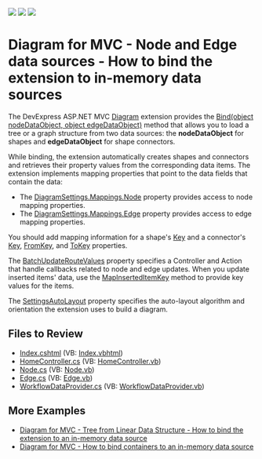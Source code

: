 <!-- default badges list -->
![](https://img.shields.io/endpoint?url=https://codecentral.devexpress.com/api/v1/VersionRange/240053564/20.1.3%2B)
[![](https://img.shields.io/badge/Open_in_DevExpress_Support_Center-FF7200?style=flat-square&logo=DevExpress&logoColor=white)](https://supportcenter.devexpress.com/ticket/details/T861989)
[![](https://img.shields.io/badge/📖_How_to_use_DevExpress_Examples-e9f6fc?style=flat-square)](https://docs.devexpress.com/GeneralInformation/403183)
<!-- default badges end -->

# Diagram for MVC - Node and Edge data sources - How to bind the extension to in-memory data sources

The DevExpress ASP.NET MVC  [Diagram](https://docs.devexpress.com/AspNet/DevExpress.Web.Mvc.DiagramExtension)  extension provides the  [Bind(object nodeDataObject, object edgeDataObject)](https://docs.devexpress.com/AspNet/DevExpress.Web.Mvc.DiagramExtension.Bind(System.Object-System.Object))  method that allows you to load a tree or a graph structure from two data sources: the  **nodeDataObject**  for shapes and  **edgeDataObject**  for shape connectors.

While binding, the extension automatically creates shapes and connectors and retrieves their property values from the corresponding data items. The extension implements mapping properties that point to the data fields that contain the data:

* The  [DiagramSettings.Mappings.Node](https://docs.devexpress.com/AspNet/DevExpress.Web.ASPxDiagram.DiagramMappings.Node)  property provides access to node mapping properties.
* The  [DiagramSettings.Mappings.Edge](https://docs.devexpress.com/AspNet/DevExpress.Web.ASPxDiagram.DiagramMappings.Edge)  property provides access to edge mapping properties.

You should add mapping information for a shape's  [Key](https://docs.devexpress.com/AspNet/DevExpress.Web.ASPxDiagram.DiagramMappingInfo.Key)  and a connector's  [Key](https://docs.devexpress.com/AspNet/DevExpress.Web.ASPxDiagram.DiagramMappingInfo.Key),  [FromKey](https://docs.devexpress.com/AspNet/DevExpress.Web.ASPxDiagram.DiagramEdgeMappingInfo.FromKey), and  [ToKey](https://docs.devexpress.com/AspNet/DevExpress.Web.ASPxDiagram.DiagramEdgeMappingInfo.ToKey)  properties.

The  [BatchUpdateRouteValues](https://docs.devexpress.com/AspNet/DevExpress.Web.Mvc.DiagramSettings.BatchUpdateRouteValues)  property specifies a Controller and Action that handle callbacks related to node and edge updates. When you update inserted items' data, use the  [MapInsertedItemKey](https://docs.devexpress.com/AspNet/DevExpress.Web.Mvc.MVCxDiagramItemUpdateValues-2.MapInsertedItemKey(-0--1))  method to provide key values for the items.

The  [SettingsAutoLayout](https://docs.devexpress.com/AspNet/DevExpress.Web.Mvc.DiagramSettings.SettingsAutoLayout)  property specifies the auto-layout algorithm and orientation the extension uses to build a diagram.  

## Files to Review

* [Index.cshtml](./CS/DiagramBindToList/Views/Home/Index.cshtml) (VB: [Index.vbhtml](./VB/DiagramBindToListVB/Views/Home/Index.vbhtml))
* [HomeController.cs](./CS/DiagramBindToList/Controllers/HomeController.cs) (VB: [HomeController.vb](./VB/DiagramBindToListVB/Controllers/HomeController.vb))
* [Node.cs](./CS/DiagramBindToList/Models/Node.cs) (VB: [Node.vb](./VB/DiagramBindToListVB/Models/Node.vb))
* [Edge.cs](./CS/DiagramBindToList/Models/Edge.cs) (VB: [Edge.vb](./VB/DiagramBindToListVB/Models/Edge.vb))
* [WorkflowDataProvider.cs](./CS/DiagramBindToList/Models/WorkflowDataProvider.cs) (VB: [WorkflowDataProvider.vb](./VB/DiagramBindToListVB/Models/WorkflowDataProvider.vb))


## More Examples

* [Diagram for MVC - Tree from Linear Data Structure - How to bind the extension to an in-memory data source](https://github.com/DevExpress-Examples/diagram-for-mvc-tree-from-linear-data-structure-how-to-bind-to-an-in-memory-data-source)  
* [Diagram for MVC - How to bind containers to an in-memory data source](https://github.com/DevExpress-Examples/diagram-for-mvc-how-to-bind-containers-to-an-in-memory-data-source)
